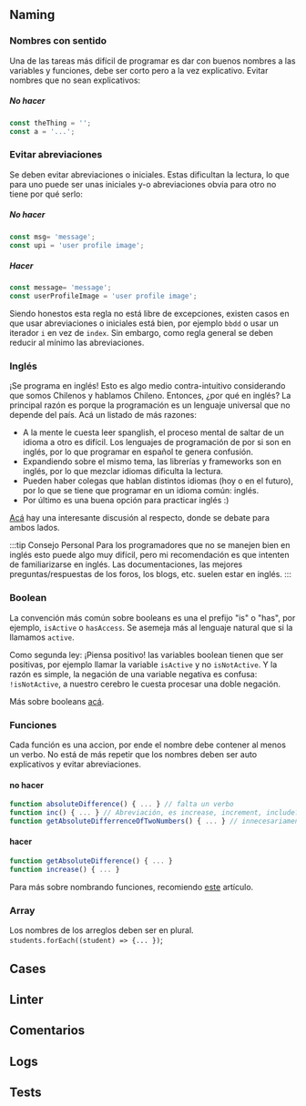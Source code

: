 ## Naming

  ### Nombres con sentido

  Una de las tareas más difícil de programar es dar con buenos nombres a las variables y funciones, debe ser corto pero a la vez explicativo. Evitar nombres que no sean explicativos:

  ##### No hacer
  ```javascript
  const theThing = '';
  const a = '...'; 
  ```

  ### Evitar abreviaciones

  Se deben evitar abreviaciones o iniciales. Estas dificultan la lectura, lo que para uno puede ser unas iniciales y-o abreviaciones obvia para otro no tiene por qué serlo:

  ##### No hacer
  ```javascript
  const msg= 'message'; 
  const upi = 'user profile image'; 
  ```

  ##### Hacer
  ```javascript
  const message= 'message'; 
  const userProfileImage = 'user profile image'; 
  ```

  Siendo honestos esta regla no está libre de excepciones, existen casos en que usar abreviaciones o iniciales está bien, por ejemplo `bbdd` o usar un iterador `i` en vez de `index`. Sin embargo, como regla general se deben reducir al mínimo las abreviaciones.
  

  ### Inglés

  ¡Se programa en inglés! Esto es algo medio contra-intuitivo considerando que somos Chilenos y hablamos Chileno. Entonces, ¿por qué en inglés? La principal razón es porque la programación es un lenguaje universal que no depende del país. Acá un listado de más razones:

  * A la mente le cuesta leer spanglish, el proceso mental de saltar de un idioma a otro es difícil. Los lenguajes de programación de por si son en inglés, por lo que programar en español te genera confusión. 
  * Expandiendo sobre el mismo tema, las librerías y frameworks son en inglés, por lo que mezclar idiomas dificulta la lectura. 
  * Pueden haber colegas que hablan distintos idiomas (hoy o en el futuro), por lo que se tiene que programar en un idioma común: inglés.
  * Por último es una buena opción para practicar inglés :)
  
  [Acá](https://softwareengineering.stackexchange.com/questions/1483/do-people-in-non-english-speaking-countries-code-in-english) hay una interesante discusión al respecto, donde se debate para ambos lados.

  :::tip Consejo Personal
  Para los programadores que no se manejen bien en inglés esto puede algo muy difícil, pero mi recomendación es que intenten de familiarizarse en inglés. Las documentaciones, las mejores preguntas/respuestas de los foros, los blogs, etc. suelen estar en inglés. 
  :::

  ### Boolean

  La convención más común sobre booleans es una el prefijo "is" o "has", por ejemplo, `isActive` o `hasAccess`. Se asemeja más al lenguaje natural que si la llamamos `active`. 

  Como segunda ley: ¡Piensa positivo! las variables boolean tienen que ser positivas, por ejemplo llamar la variable `isActive` y no `isNotActive`. Y la razón es simple, la negación de una variable negativa es confusa: `!isNotActive`, a nuestro cerebro le cuesta procesar una doble negación.

  Más sobre booleans [acá](https://dev.to/michi/tips-on-naming-boolean-variables-cleaner-code-35ig#:~:text=There%20is%20a%20convention%20to,just%20thrown%20out%20the%20window).


  ### Funciones

  Cada función es una accion, por ende el nombre debe contener al menos un verbo. No está de más repetir que los nombres deben ser auto explicativos y evitar abreviaciones.


  #### no hacer

  ```javascript
  function absoluteDifference() { ... } // falta un verbo
  function inc() { ... } // Abreviación, es increase, increment, include?
  function getAbsoluteDifferrenceOfTwoNumbers() { ... } // innecesariamente largo
  ``` 

  #### hacer

  ```javascript
  function getAbsoluteDifference() { ... }
  function increase() { ... } 
  ``` 

  Para más sobre nombrando funciones, recomiendo [este](https://dmitripavlutin.com/coding-like-shakespeare-practical-function-naming-conventions/) artículo.


  ### Array

  Los nombres de los arreglos deben ser en plural. `students.forEach((student) => {... })`;

## Cases

## Linter

## Comentarios

## Logs

## Tests

